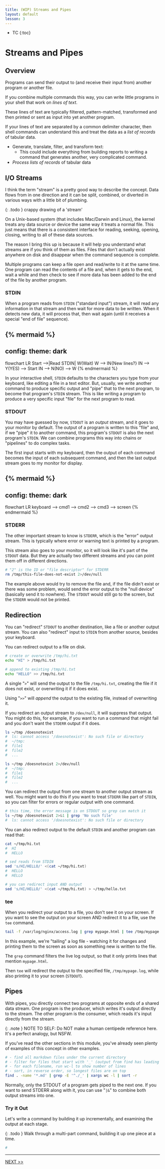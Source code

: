 ```yaml
---
title: (WIP) Streams and Pipes
layout: default
lesson: 3
---
```


- TC
{:toc}

# Streams and Pipes

## Overview

Programs can send their output to (and receive their input from) another program or another file.

If you combine multiple commands this way, you can write little programs in your shell that work on _lines of text_.

These lines of text are typically filtered, pattern-matched, transformed and then printed or sent as input into yet another program.

If your lines of text are separated by a common delimiter character, then shell commands can understand this and treat the data as a _list of records_ of tabular data.

- Generate, translate, filter, and transform text:
    * This could include everything from building reports to writing a command that generates another, very complicated command.
- _Process lists of records_ of tabular data

## I/O Streams

I think the term "stream" is a pretty good way to describe the concept. Data flows from in one direction and it can be split, combined, or diverted in various ways with a little bit of plumbing.

{: .todo }
crappy drawing of a 'stream'

On a Unix-based system (that includes Mac/Darwin and Linux), the kernel treats any data source or device the same way it treats a normal file. This just means that there is a consistent interface for reading, seeking, opening, closing, writing to all of these data sources.

The reason I bring this up is because it will help you understand what streams are if you think of them as files. Files that don't actually exist anywhere on disk and disappear when the command sequence is complete.

Multiple programs can keep a file open and read/write to it at the same time. One program can read the contents of a file and, when it gets to the end, wait a while and then check to see if more data has been added to the end of the file by another program.

### STDIN

When a program reads from `STDIN` ("standard input") stream, it will read any information in that stream and then wait for more data to be written. When it detects new data, it will process that, then wait again (until it receives a special "end of file" sequence).

{% mermaid %}
---
config:
    theme: dark
---
flowchart LR
    Start -->|Read STDIN| W(Wait)
    W --> IN{New lines?}
    IN --> Y(YES) --> Start
    IN --> N(NO) --> W
{% endmermaid %}

In your interactive shell, `STDIN` defaults to the characters you type from your keyboard, like editing a file in a text editor. But, usually, we write another command to produce specific output and "pipe" that to the next program, to become that program's `STDIN` stream. This is like writing a program to produce a very specific input "file" for the next program to read.

### STDOUT

You may have guessed by now, `STDOUT` is an _output_ stream, and it goes to your monitor by default. The output of a program is written to this "file" and, if we "pipe" it to another command, this program's `STDOUT` is also the next program's `STDIN`. We can combine programs this way into chains or "pipelines" to do complex tasks.

The first input starts with my keyboard, then the output of each command becomes the input of each subsequent command, and then the last output stream goes to my monitor for display.

{% mermaid %}
---
config:
    theme: dark
---
flowchart LR
    keyboard --> cmd1 --> cmd2 --> cmd3 --> screen
{% endmermaid %}

### STDERR

The other important stream to know is `STDERR`, which is the "error" output stream. This is typically where error or warning text is printed by a program.

This stream also goes to your monitor, so it will look like it's part of the `STDOUT` data. But they are actually two different streams and you can point them off in different directions.

```zsh
# "2" is the ID or "file descriptor" for STDERR
rm /tmp/this-file-does-not-exist 2>/dev/null
```


The example above would try to remove the file and, if the file didn't exist or there was some problem, would send the error output to the "null device" (basically send it to nowhere). The `STDOUT` would still go to the screen, but the `STDERR` would not be printed.


## Redirection

You can "redirect" `STDOUT` to another destination, like a file or another output stream. You can also "redirect" input to `STDIN` from another source, besides your keyboard.

You can redirect output to a file on disk.

```zsh
# create or overwrite /tmp/hi.txt
echo "HI" > /tmp/hi.txt

# append to existing /tmp/hi.txt
echo "HELLO" >> /tmp/hi.txt
```

A single "`>`" will send the output to the file `/tmp/hi.txt`, creating the file if it does not exist, or overwriting it if it does exist.

Using "`>>`" will _append_ the output to the existing file, instead of overwriting it.

If you redirect an output stream to `/dev/null`, it will suppress that output. You might do this, for example, if you want to run a command that might fail and you don't want the `STDERR` output if it does.

```zsh
ls ~/tmp /doesnotexist
#  ls: cannot access '/doesnotexist': No such file or directory
#  ~/tmp:
#  file1
#  file2
#  ...

ls ~/tmp /doesnotexist 2>/dev/null
#  ~/tmp:
#  file1
#  file2
#  ...
```

You can redirect the output from one stream to another output stream as well. You might want to do this if you want to treat `STDERR` like part of `STDIN`, so you can filter for errors or regular output with one command.

```zsh
# this time, the error message is on STDOUT so grep can match it
ls ~/tmp /doesnotexist 2>&1 | grep 'No such file'
#  ls: cannot access '/doesnotexist': No such file or directory
```

You can also redirect output to the default `STDIN` and another program can read that:

```zsh
cat ~/tmp/hi.txt
#  HI
#  HELLO

# sed reads from STDIN
sed 's/HI/HELLO/' <(cat ~/tmp/hi.txt)
#  HELLO
#  HELLO

# you can redirect input AND output
sed 's/HI/HELLO/' <(cat ~/tmp/hi.txt) > ~/tmp/hello.txt
```

### tee

When you redirect your output to a file, you don't see it on your screen. If you want to see the output on your screen AND redirect it to a file, use the `tee` command.

```zsh
tail -f /var/log/nginx/access.log | grep mypage.html | tee /tmp/mypage.log
```
In this example, we're "tailing" a log file - watching it for changes and printing them to the screen as soon as something new is written to the file.

The `grep` command filters the live log output, so that it only prints lines that mention `mypage.html`.

Then `tee` will redirect the output to the specified file, `/tmp/mypage.log`, while also printing it to your screen (`STDOUT`).

## Pipes

With pipes, you directly connect two programs at opposite ends of a shared data stream. One program is the producer, which writes it's output directly to the stream. The other program is the consumer, which reads it's input directly from the stream.

{: .note }
NOTE TO SELF: Do NOT make a human centipede reference here. It's a perfect analogy, but NSFW.

If you've read the other sections in this module, you've already seen plenty of examples of this concept in other examples.


```zsh
# - find all markdown files under the current directory
# - filter for files that start with '_' (output from find has leading "./")
# - for each filename, run wc-l to show number of lines
# - sort, in reverse order, so longest files are on top
find . -name '*.md' | grep -E '^./_' | xargs wc -l | sort -r
```

<p class="note">
Normally, only the STDOUT of a program gets piped to the next one. If you want to send STDERR along with it, you can use "<code>|&</code>" to combine both output streams into one.
</p>

### Try it Out

Let's write a command by building it up incrementally, and examining the output at each stage.

{: .todo }
Walk through a multi-part command, building it up one piece at a time.

```zsh
#
```

---

[NEXT >>](./04_commands)
